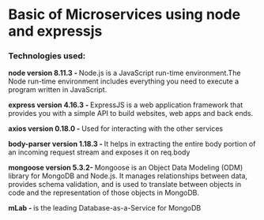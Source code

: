# Basic of Microservices using node and expressjs


### Technologies used:
<p><b>node version 8.11.3 - </b>Node.js is a JavaScript run-time environment.The Node run-time environment includes everything you need to execute a program written in JavaScript.</p>
<p><b>express version 4.16.3 - </b> ExpressJS is a web application framework that provides you with a simple API to build websites, web apps and back ends.</p>
<p><b>axios version 0.18.0 - </b>Used for interacting with the other services</p>
<p><b>body-parser version 1.18.3 - </b> It helps in extracting the entire body portion of an incoming request stream and exposes it on req.body</p>
<p><b>mongoose version 5.3.2- </b>Mongoose is an Object Data Modeling (ODM) library for MongoDB and Node.js. It manages relationships between data, provides schema validation, and is used to translate between objects in code and the representation of those objects in MongoDB.</p>
<p><b>mLab - </b> is the leading Database-as-a-Service for MongoDB</p>
